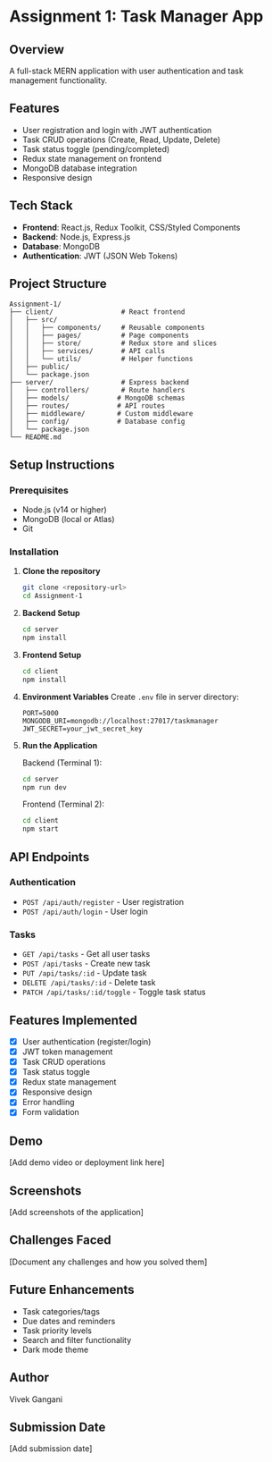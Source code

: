 # Assignment 1: Task Manager App

## Overview
A full-stack MERN application with user authentication and task management functionality.

## Features
- User registration and login with JWT authentication
- Task CRUD operations (Create, Read, Update, Delete)
- Task status toggle (pending/completed)
- Redux state management on frontend
- MongoDB database integration
- Responsive design

## Tech Stack
- **Frontend**: React.js, Redux Toolkit, CSS/Styled Components
- **Backend**: Node.js, Express.js
- **Database**: MongoDB
- **Authentication**: JWT (JSON Web Tokens)

## Project Structure
```
Assignment-1/
├── client/                 # React frontend
│   ├── src/
│   │   ├── components/     # Reusable components
│   │   ├── pages/          # Page components
│   │   ├── store/          # Redux store and slices
│   │   ├── services/       # API calls
│   │   └── utils/          # Helper functions
│   ├── public/
│   └── package.json
├── server/                 # Express backend
│   ├── controllers/        # Route handlers
│   ├── models/            # MongoDB schemas
│   ├── routes/            # API routes
│   ├── middleware/        # Custom middleware
│   ├── config/            # Database config
│   └── package.json
└── README.md
```

## Setup Instructions

### Prerequisites
- Node.js (v14 or higher)
- MongoDB (local or Atlas)
- Git

### Installation

1. **Clone the repository**
   ```bash
   git clone <repository-url>
   cd Assignment-1
   ```

2. **Backend Setup**
   ```bash
   cd server
   npm install
   ```

3. **Frontend Setup**
   ```bash
   cd client
   npm install
   ```

4. **Environment Variables**
   Create `.env` file in server directory:
   ```
   PORT=5000
   MONGODB_URI=mongodb://localhost:27017/taskmanager
   JWT_SECRET=your_jwt_secret_key
   ```

5. **Run the Application**
   
   Backend (Terminal 1):
   ```bash
   cd server
   npm run dev
   ```
   
   Frontend (Terminal 2):
   ```bash
   cd client
   npm start
   ```

## API Endpoints

### Authentication
- `POST /api/auth/register` - User registration
- `POST /api/auth/login` - User login

### Tasks
- `GET /api/tasks` - Get all user tasks
- `POST /api/tasks` - Create new task
- `PUT /api/tasks/:id` - Update task
- `DELETE /api/tasks/:id` - Delete task
- `PATCH /api/tasks/:id/toggle` - Toggle task status

## Features Implemented
- [x] User authentication (register/login)
- [x] JWT token management
- [x] Task CRUD operations
- [x] Task status toggle
- [x] Redux state management
- [x] Responsive design
- [x] Error handling
- [x] Form validation

## Demo
[Add demo video or deployment link here]

## Screenshots
[Add screenshots of the application]

## Challenges Faced
[Document any challenges and how you solved them]

## Future Enhancements
- Task categories/tags
- Due dates and reminders
- Task priority levels
- Search and filter functionality
- Dark mode theme

## Author
Vivek Gangani

## Submission Date
[Add submission date]
